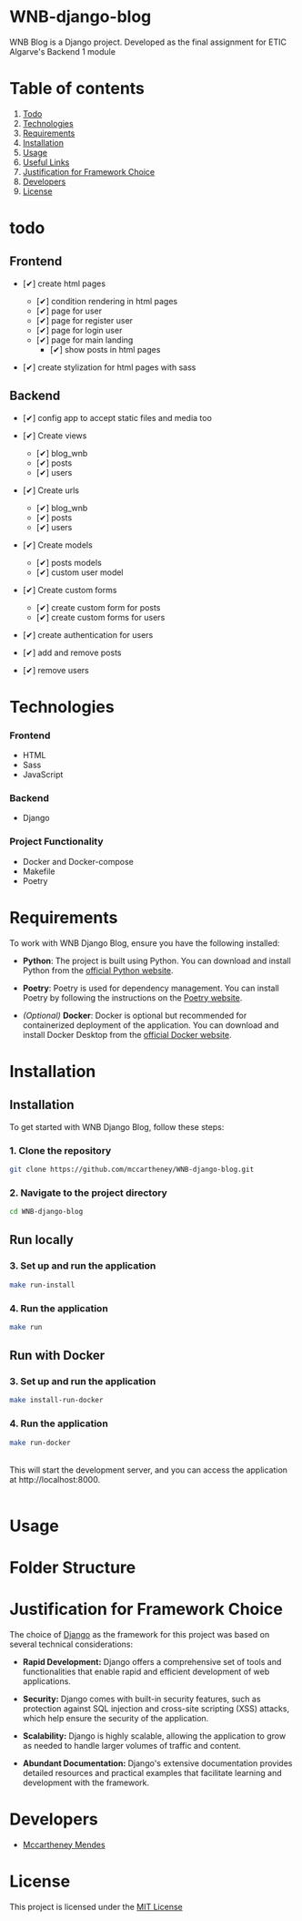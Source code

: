 # WNB-django-blog
WNB Blog is a Django project. Developed as the final assignment for ETIC Algarve's Backend 1 module 

# Table of contents

1. [Todo](#todo)
2. [Technologies](#technologies)
3. [Requirements](#requirement)
4. [Installation](#installation)
5. [Usage](#usage)
6. [Useful Links](#useful-links)
7. [Justification for Framework Choice](#justification-for-framework-choice)
8. [Developers](#developers)
9. [License](#license)

# todo

## Frontend
- [✔] create html pages
    - [✔] condition rendering in html pages
    - [✔] page for user
    - [✔] page for register user
    - [✔] page for login user
    - [✔] page for main landing
        - [✔] show posts in html pages

- [✔] create stylization for html pages with sass

## Backend 
- [✔] config app to accept static files and media too

- [✔] Create views
    - [✔] blog_wnb
    - [✔] posts
    - [✔] users

- [✔] Create urls 
    - [✔] blog_wnb
    - [✔] posts
    - [✔] users

- [✔] Create models 
    - [✔] posts models
    - [✔] custom user model

- [✔] Create custom forms 
    - [✔] create custom form for posts
    - [✔] create custom forms for users

- [✔] create authentication for users

- [✔] add and remove posts
- [✔] remove users

# Technologies

### Frontend
- HTML
- Sass
- JavaScript

### Backend
- Django

### Project Functionality
- Docker and Docker-compose
- Makefile
- Poetry

# Requirements

To work with WNB Django Blog, ensure you have the following installed:

- **Python**: The project is built using Python. You can download and install Python from the [official Python website](https://www.python.org/downloads/).

- **Poetry**: Poetry is used for dependency management. You can install Poetry by following the instructions on the [Poetry website](https://python-poetry.org/docs/#installation).

- *(Optional)* **Docker**: Docker is optional but recommended for containerized deployment of the application. You can download and install Docker Desktop from the [official Docker website](https://www.docker.com/get-started).


# Installation

## Installation

To get started with WNB Django Blog, follow these steps:

### 1. Clone the repository

```bash
git clone https://github.com/mccartheney/WNB-django-blog.git
```

### 2. Navigate to the project directory

```bash
cd WNB-django-blog
```

## Run locally

### 3. Set up and run the application

```bash
make run-install
```

### 4. Run the application 

```bash
make run
```

## Run with Docker

### 3. Set up and run the application

```bash
make install-run-docker
```

### 4. Run the application 

```bash
make run-docker
```

<br/>
 This will start the development server, and you can access the application at http://localhost:8000.
<br/>
<br/>


# Usage

# Folder Structure

# Justification for Framework Choice

The choice of [Django](https://www.djangoproject.com/) as the framework for this project was based on several technical considerations:

- **Rapid Development:** Django offers a comprehensive set of tools and functionalities that enable rapid and efficient development of web applications.
  
- **Security:** Django comes with built-in security features, such as protection against SQL injection and cross-site scripting (XSS) attacks, which help ensure the security of the application.

- **Scalability:** Django is highly scalable, allowing the application to grow as needed to handle larger volumes of traffic and content.

- **Abundant Documentation:** Django's extensive documentation provides detailed resources and practical examples that facilitate learning and development with the framework.


# Developers
- [Mccartheney Mendes](https://github.com/mccartheney)

# License
This project is licensed under the [MIT License](/LICENSE)